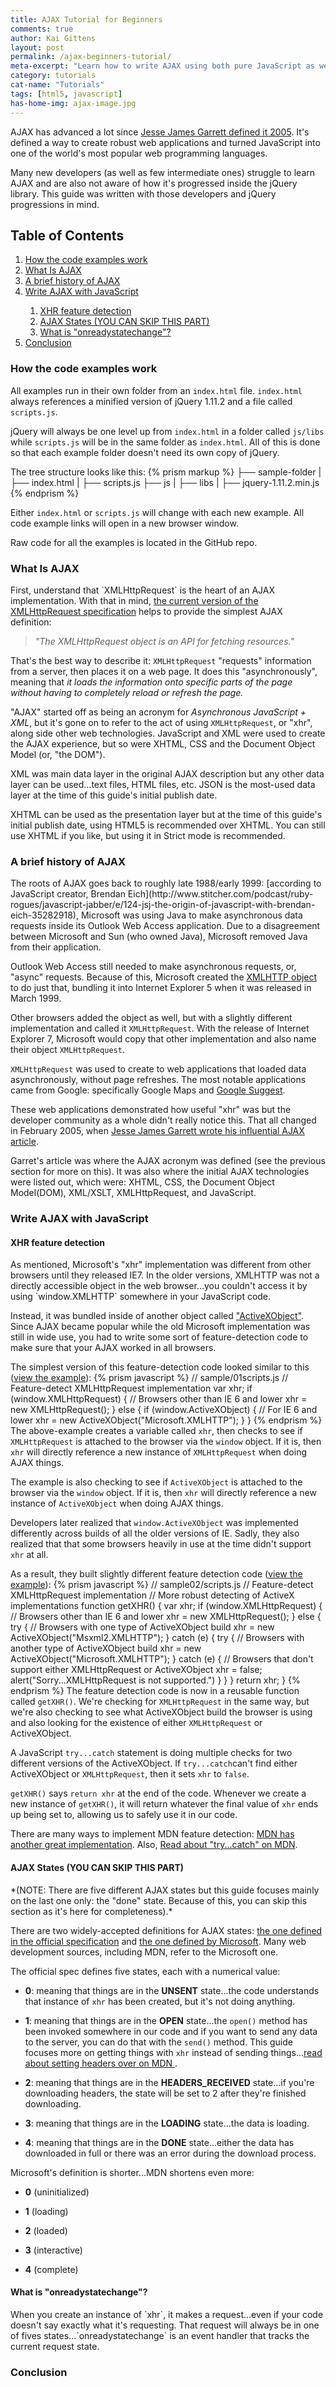 ```yaml
---
title: AJAX Tutorial for Beginners
comments: true
author: Kai Gittens
layout: post
permalink: /ajax-beginners-tutorial/
meta-excerpt: "Learn how to write AJAX using both pure JavaScript as well as jQuery. Includes many code examples that can be downloaded."
category: tutorials
cat-name: "Tutorials"
tags: [html5, javascript]
has-home-img: ajax-image.jpg
---
```

AJAX has advanced a lot since [Jesse James Garrett defined it 2005](adaptivepath.com/ideas/ajax-new-approach-web-applications/ "Read Jesse James Garrett original'AJAX' article"). It's defined a way to create robust web applications and turned JavaScript into one of the world's most popular web programming languages.

Many new developers (as well as few intermediate ones) struggle to learn AJAX and are also not aware of how it's progressed inside the jQuery library. This guide was written with those developers and jQuery progressions in mind.
<h2 style="clear:both;">Table of Contents</h2>
  <ol>
    <li><a href="#how-code-examples-works">How the code examples work</li>
    <li><a href="#what-is-ajax">What Is AJAX</li>
    <li><a href="#brief-history-ajax">A brief history of AJAX</li>
    <li>
      <a href="#ajax-javascript">Write AJAX with JavaScript</li>
      <ol>
        <li><a href="#xhr-feature-detection">XHR feature detection</li>
        <li><a href="#ajax-states">AJAX States (YOU CAN SKIP THIS PART)</li>
        <li><a href="#what-is-onreadystatechange">What is "onreadystatechange"?</li>
      </ol>
    </li>
    <li><a href="#conclusion">Conclusion</li>
  </ol>
<a name="how-code-examples-works"></a>
<h3 class="h3-guide">How the code examples work</h3>

All examples run in their own folder from an `index.html` file.  `index.html` always references a minified version of jQuery 1.11.2 and a file called `scripts.js`.

jQuery will always be one level up from `index.html` in a folder called `js/libs` while `scripts.js` will be in the same folder as `index.html`. All of this is done so that each example folder doesn't need its own copy of jQuery.

The tree structure looks like this:
{% prism markup %}
├── sample-folder
|   ├── index.html
|   ├── scripts.js
├── js
|   ├── libs
|       ├── jquery-1.11.2.min.js
{% endprism %}

Either `index.html` or `scripts.js` will change with each new example. All code example links will open in a new browser window.

Raw code for all the examples is located in the GitHub repo.
<a name="what-is-ajax"></a>
<h3 class="h3-guide">What Is AJAX</h3>
First, understand that `XMLHttpRequest` is the heart of an AJAX implementation. With that in mind, <a href="https://xhr.spec.whatwg.org/#introduction" target="blank" title=Read the W3C's XMLHttpRequest specification>the current version of the XMLHttpRequest specification</a> helps to provide the simplest AJAX definition:

> *"The XMLHttpRequest object is an API for fetching resources."*

That's the best way to describe it: `XMLHttpRequest` "requests" information from a server, then places it on a web page. It does this "asynchronously", meaning that *it loads the information onto specific parts of the page without having to completely reload or refresh the page.*

"AJAX" started off as being an acronym for _Asynchronous JavaScript + XML_, but it's gone on to refer to the act of using `XMLHttpRequest`, or  "xhr", along side other web technologies. JavaScript and XML were used to create the AJAX experience, but so were XHTML, CSS and the Document Object Model (or, "the DOM").

XML was main data layer in the original AJAX description but any other data layer can be used...text files, HTML files, etc. JSON is the most-used data layer at the time of this guide's initial publish date.

XHTML can be used as the presentation layer but at the time of this guide's initial publish date, using HTML5 is recommended over XHTML. You can still use XHTML if you like, but using it in Strict mode is recommended.
<a name="brief-history-ajax"></a>
<h3 class="h3-guide">A brief history of AJAX</h3>
The roots of AJAX goes back to roughly late 1988/early 1999: [according to JavaScript creator, Brendan Eich](http://www.stitcher.com/podcast/ruby-rogues/javascript-jabber/e/124-jsj-the-origin-of-javascript-with-brendan-eich-35282918), Microsoft was using Java to make asynchronous data requests inside its Outlook Web Access application. Due to a disagreement between Microsoft and Sun (who owned Java), Microsoft removed Java from their application.

Outlook Web Access still needed to make asynchronous requests, or, "async" requests. Because of this, Microsoft created the [XMLHTTP object](http://msdn.microsoft.com/en-us/library/ie/ms537505%28v=vs.85%29.aspx, "Read more about the XMLHTTP Object") to do just that, bundling it into Internet Explorer 5 when it was released in March 1999.

Other browsers added the object as well, but with a slightly different implementation and called it `XMLHttpRequest`. With the release of Internet Explorer 7, Microsoft would copy that other implementation and also name their object `XMLHttpRequest`.

`XMLHttpRequest` was used to create to web applications that loaded data asynchronously, without page refreshes. The most notable applications came from Google: specifically Google Maps and [Google Suggest](http://www.searchenginejournal.com/beginners-guide-google-suggest-marketers-seo/73269/ "Read about Google Suggest").

These web applications demonstrated how useful "xhr" was but the developer community as a whole didn't really notice this. That all changed in February 2005, when [Jesse James Garrett wrote his influential AJAX article](http://www.adaptivepath.com/ideas/ajax-new-approach-web-applications/).

Garret's article was where the AJAX acronym was defined (see the previous section for more on this). It was also where the initial AJAX technologies were listed out, which were: XHTML, CSS, the Document Object Model(DOM), XML/XSLT, XMLHttpRequest, and JavaScript.

<a name="ajax-javascript"></a>
<h3 class="h3-guide">Write AJAX with JavaScript</h3>
<a name="xhr-feature-detection"></a>
<h4 class="h4-guide">XHR feature detection</h4>
As mentioned, Microsoft's "xhr" implementation was different from other browsers until they released IE7. In the older versions, XMLHTTP was not a directly accessible object in the web browser...you couldn't access it by using `window.XMLHTTP` somewhere in your JavaScript code.

Instead, it was bundled inside of another object called
<a href="http://msdn.microsoft.com/en-us/library/aa751972(VS.85).aspx">"ActiveXObject"</a>. Since AJAX became popular while the old Microsoft implementation was still in wide use, you had to write some sort of feature-detection code to make sure that your AJAX worked in all browsers.

The simplest version of this feature-detection code looked similar to this (<a href="/samples/ajax-tutorial-samples/sample01/" target="blank">view the example</a>):
{% prism javascript %}
// sample/01scripts.js
// Feature-detect XMLHttpRequest implementation
var xhr;
if (window.XMLHttpRequest) { // Browsers other than IE 6 and lower
  xhr = new XMLHttpRequest();
} else {
  if (window.ActiveXObject) { // For IE 6 and lower
    xhr = new ActiveXObject("Microsoft.XMLHTTP");
  }
}
{% endprism %}
The above-example creates a variable called `xhr`, then checks to see if `XMLHttpRequest` is attached to the browser via the `window` object.  If it is, then `xhr` will directly reference a new instance of `XMLHttpRequest` when doing AJAX things.

The example is also checking to see if `ActiveXObject` is attached to the browser via the `window` object. If it is, then `xhr` will directly reference a new instance of `ActiveXObject` when doing AJAX things.

Developers later realized that `window.ActiveXObject` was implemented differently across builds of all the older versions of IE. Sadly, they also realized that that some browsers heavily in use at the time didn't support `xhr` at all.

As a result, they built slightly different feature detection code (<a href="/samples/ajax-tutorial-samples/sample02/" target="blank">view the example</a>):
{% prism javascript %}
// sample02/scripts.js
// Feature-detect XMLHttpRequest implementation
// More robust detecting of ActiveX implementations
function getXHR() {
  var xhr;
  if (window.XMLHttpRequest) { // Browsers other than IE 6 and lower
    xhr = new XMLHttpRequest();
  } else {
    try { // Browsers with one type of ActiveXObject build
      xhr = new ActiveXObject("Msxml2.XMLHTTP");
    } catch (e) {
      try { // Browsers with another type of ActiveXObject build
        xhr = new ActiveXObject("Microsoft.XMLHTTP");
      } catch (e) {
        // Browsers that don't support either XMLHttpRequest or ActiveXObject
        xhr = false;
        alert("Sorry...XMLHttpRequest is not supported.")
      }
    }
  }
  return xhr;
}
{% endprism %}
The feature detection code is now in a reusable function called `getXHR()`. We're checking for `XMLHttpRequest` in the same way, but we're also checking to see what ActiveXObject build the browser is using and also looking for the existence of either `XMLHttpRequest` or ActiveXObject.

A JavaScript `try...catch` statement is doing multiple checks for two different versions of the ActiveXObject. If `try...catch`can't find either ActiveXObject or `XMLHttpRequest`, then it sets `xhr` to `false`.

`getXHR()` says `return xhr` at the end of the code. Whenever we create a new instance of `getXHR()`, it will return whatever the final value of `xhr` ends up being set to, allowing us to safely use it in our code.

There are many ways to implement MDN feature detection: <a href="https://developer.mozilla.org/en-US/docs/AJAX/Getting_Started#Step_3_.E2.80.93_A_Simple_Example" target="blank">MDN has another great implementation</a>. Also, <a href="https://developer.mozilla.org/en-US/docs/Web/JavaScript/Reference/Statements/try...catch" target="blank">Read about "try...catch" on MDN</a>.
<a name="ajax-states"></a>
<h4 class="h4-guide">AJAX States (YOU CAN SKIP THIS PART)</h4>
<a name="state-definitions"></a>
*(NOTE: There are five different AJAX states but this guide focuses mainly on the last one only: the "done" state. Because of this, you can skip this section as it's here for completeness).*

There are two widely-accepted definitions for AJAX states: [the one defined in the official specification](https://xhr.spec.whatwg.org/#states "Read the AJAX states definition in official XMLHttpRequest specification") and [the one defined by Microsoft](http://msdn.microsoft.com/en-us//library/ms534361%28en-us,VS.85%29.aspx). Many web development sources, including MDN, refer to the Microsoft one.

The official spec defines five states, each with a numerical value:

* __0__: meaning that things are in the __UNSENT__ state...the code understands that instance of `xhr` has been created, but it's not doing anything.

* __1__: meaning that things are in the __OPEN__ state...the `open()` method has been invoked somewhere in our code and if you want to send any data to the server, you can do that with the `send()` method. This guide focuses more on getting things with `xhr` instead of sending things...[read about setting headers over on MDN ](https://developer.mozilla.org/en-US/docs/AJAX/Getting_Started#Step_5_.E2.80.93_Working_with_data "Go to MDN to learn about setting headers in an XMLHttpRequest").

* __2__: meaning that things are in the __HEADERS_RECEIVED__ state...if you're downloading headers, the state will be set to 2 after they're finished downloading.

* __3__: meaning that things are in the __LOADING__ state...the data is loading.

* __4__: meaning that things are in the __DONE__ state...either the data has downloaded in full or there was an error during the download process.

Microsoft's definition is shorter...MDN shortens even more:

* __0__ (uninitialized)

* __1__ (loading)

* __2__ (loaded)

* __3__ (interactive)

* __4__ (complete)

<a name="what-is-onreadystatechange"></a>
<h4 class="h4-guide">What is "onreadystatechange"?</h4>
When you create an instance of `xhr`, it makes a request...even if your code doesn't say exactly what it's requesting.  That request will always be in one of fives states...`onreadystatechange` is an event handler that tracks the current request state.

<a name="conclusion"></a>
<h3 class="h3-guide">Conclusion</h3>
